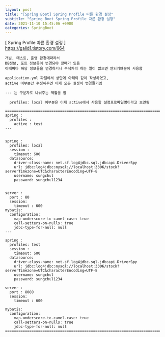 ```yaml
---  
layout: post  
title: "[Spring Boot] Spring Profile 따른 환경 설정"  
subtitle: "Spring Boot Spring Profile 따른 환경 설정"  
date: 2021-11-10 15:45:06 +0900  
categories: SpringBoot  
---  
```

[ Spring Profile 따른 환경 설정 ]  
	https://galid1.tistory.com/664  
  
	개발, 테스트, 운영 환경에따라서  
	DB정보, 포트 정보등이 변경되야 할때가 있음  
	이때마다 해당 정보들을 변경하거나 주석처리 하는 일이 많으면 안되기떄문에 사용함  
  
	application.yml 파일에서 상단에 아래와 같이 작성하였고,   
	active 이부분만 수정해주면 이제 모든 설정이 변경될거임  
  
	--- 는 구분자로 나눠주는 역할을 함  
  
	  profiles: local 이부분은 이제 active에서 사용할 설정프로파일명이라고 보면됨  
  
	=================================================================================================================  
	spring :  
	  profiles :  
		active : test  
	---  
  
  
	spring :  
	  profiles: local  
	  session :  
		timeout: 600  
	  datasource:  
		driver-class-name: net.sf.log4jdbc.sql.jdbcapi.DriverSpy  
		url: jdbc:log4jdbc:mysql://localhost:3306/stock?serverTimezone=UTC&characterEncoding=UTF-8  
		username: sungchul  
		password: sungchul1234  
  
  
	server :  
	  port : 80  
	  session:  
		timeout : 600  
	mybatis:  
	  configuration:  
		map-underscore-to-camel-case: true  
		call-setters-on-nulls: true  
		jdbc-type-for-null: null  
	---  
  
	spring :  
	  profiles: test  
	  session :  
		timeout: 600  
	  datasource:  
		driver-class-name: net.sf.log4jdbc.sql.jdbcapi.DriverSpy  
		url: jdbc:log4jdbc:mysql://localhost:3306/stock?serverTimezone=UTC&characterEncoding=UTF-8  
		username: sungchul  
		password: sungchul1234  
  
	server :  
	  port : 8080  
	  session:  
		timeout : 600  
	  
	mybatis:  
	  configuration:  
		map-underscore-to-camel-case: true  
		call-setters-on-nulls: true  
		jdbc-type-for-null: null  
	=================================================================================================================  
  
  
	  
